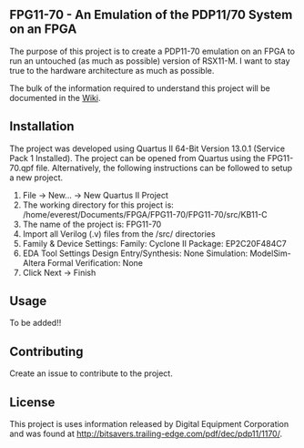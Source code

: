 ## FPG11-70 - An Emulation of the PDP11/70 System on an FPGA

The purpose of this project is to create a PDP11-70 emulation on an FPGA to run an untouched (as much as possible) version of RSX11-M. I want to stay true to the hardware architecture as much as possible.

The bulk of the information required to understand this project will be documented in the [Wiki](https://github.com/13mtfb/FPG11-70/wiki).

## Installation

The project was developed using Quartus II 64-Bit Version 13.0.1 (Service Pack 1 Installed). The project can be opened from Quartus using the FPG11-70.qpf file. Alternatively, the following instructions can be followed to setup a new project.

1. File -> New... -> New Quartus II Project
2. The working directory for this project is:
/home/everest/Documents/FPGA/FPG11-70/FPG11-70/src/KB11-C
3. The name of the project is:
FPG11-70
4. Import all Verilog (.v) files from the /src/ directories
5. Family & Device Settings:
Family: Cyclone II
Package: EP2C20F484C7
6. EDA Tool Settings
Design Entry/Synthesis: None
Simulation: ModelSim-Altera
Formal Verification: None
7. Click Next -> Finish

## Usage

To be added!!

## Contributing

Create an issue to contribute to the project.

## License

This project is uses information released by Digital Equipment Corporation and was found at http://bitsavers.trailing-edge.com/pdf/dec/pdp11/1170/.

